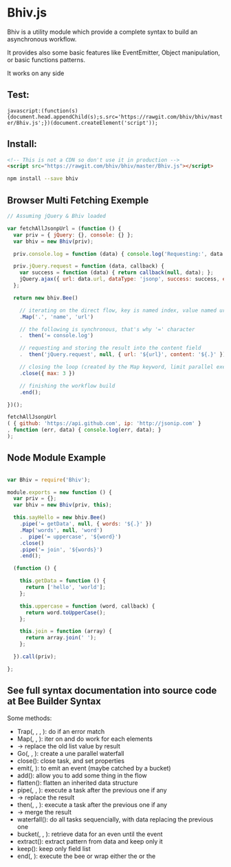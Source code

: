# Bhiv.js

Bhiv is a utility module which provide a complete syntax to build an asynchronous workflow.

It provides also some basic features like EventEmitter, Object manipulation, or basic functions patterns.

It works on any side

## Test:

`javascript:(function(s){document.head.appendChild(s);s.src='https://rawgit.com/bhiv/bhiv/master/Bhiv.js';})(document.createElement('script'));`

## Install:

```html
<!-- This is not a CDN so don't use it in production -->
<script src="https://rawgit.com/bhiv/bhiv/master/Bhiv.js"></script>
```

```sh
npm install --save bhiv
```

## Browser Multi Fetching Exemple
```javascript
// Assuming jQuery & Bhiv loaded

var fetchAllJsonpUrl = (function () {
  var priv = { jQuery: {}, console: {} };
  var bhiv = new Bhiv(priv);

  priv.console.log = function (data) { console.log('Requesting:', data.name, data.url); };

  priv.jQuery.request = function (data, callback) {
    var success = function (data) { return callback(null, data); };
    jQuery.ajax({ url: data.url, dataType: 'jsonp', success: success, error: callback });
  };

  return new bhiv.Bee()

    // iterating on the direct flow, key is named index, value named url
    .Map('.', 'name', 'url')

    // the following is synchronous, that's why '=' character
    .  then('= console.log')

    // requesting and storing the result into the content field
    .  then('jQuery.request', null, { url: '${url}', content: '${.}' })

    // closing the loop (created by the Map keyword, limit parallel execute to 3 tasks)
    .close({ max: 3 })

    // finishing the workflow build
    .end();

})();

fetchAllJsonpUrl
( { github: 'https://api.github.com', ip: 'http://jsonip.com' }
, function (err, data) { console.log(err, data); }
);
```

## Node Module Example

```javascript

var Bhiv = require('Bhiv');

module.exports = new function () {
  var priv = {};
  var bhiv = new Bhiv(priv, this);

  this.sayHello = new bhiv.Bee()
    .pipe('= getData', null, { words: '${.}' })
    .Map('words', null, 'word')
    .  pipe('= uppercase', '${word}')
    .close()
    .pipe('= join', '${words}')
    .end();

  (function () {

    this.getData = function () {
      return ['hello', 'world'];
    };

    this.uppercase = function (word, callback) {
      return word.toUpperCase();
    };

    this.join = function (array) {
      return array.join(' ');
    };

  }).call(priv);

};
```

## See full syntax documentation into source code at Bee Builder Syntax

Some methods:

 * Trap(<pattern>, <work>, <inglue>, <outglue>): do <work> if an error match <pattern>
 * Map(<path>, <key>, <value>): iter on <path> and do work for each elements
 *  -> replace the old list value by result
 * Go(<work>, <inglue>, <outglue>): create a une parallel waterfall
 * close(<properties>): close task, and set properties
 * emit(<event>, <data>): to emit an event (maybe catched by a bucket)
 * add(<glue>): allow you to add some thing in the flow
 * flatten(): flatten an inherited data structure
 * pipe(<work>, <inglue>, <outglue>): execute a task after the previous one if any
 *  -> replace the result
 * then(<work>, <inglue>, <outglue>): execute a task after the previous one if any
 *  -> merge the result
 * waterfall(<tasks>): do all tasks sequencially, with data replacing the previous one
 * bucket(<event>, <outglue>, <end>): retrieve data for an <event> even until the <end> event
 * extract(<glue>): extract <glue> pattern from data and keep only it
 * keep(<fields>): keep only field list
 * end(<data>, <callback>): execute the bee or wrap either the <data> or the <callback>
